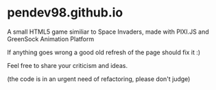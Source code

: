 # pendev98.github.io
A small HTML5 game similiar to Space Invaders, made with PIXI.JS and GreenSock Animation Platform

If anything goes wrong a good old refresh of the page should fix it :)

Feel free to share your criticism and ideas.

(the code is in an urgent need of refactoring, please don't judge)
